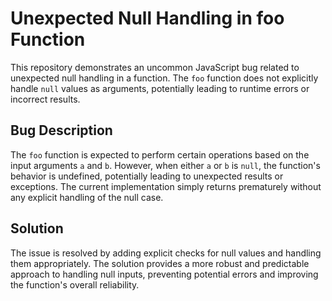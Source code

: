 # Unexpected Null Handling in foo Function

This repository demonstrates an uncommon JavaScript bug related to unexpected null handling in a function.  The `foo` function does not explicitly handle `null` values as arguments, potentially leading to runtime errors or incorrect results.

## Bug Description

The `foo` function is expected to perform certain operations based on the input arguments `a` and `b`. However, when either `a` or `b` is `null`, the function's behavior is undefined, potentially leading to unexpected results or exceptions. The current implementation simply returns prematurely without any explicit handling of the null case.

## Solution

The issue is resolved by adding explicit checks for null values and handling them appropriately.  The solution provides a more robust and predictable approach to handling null inputs, preventing potential errors and improving the function's overall reliability.
